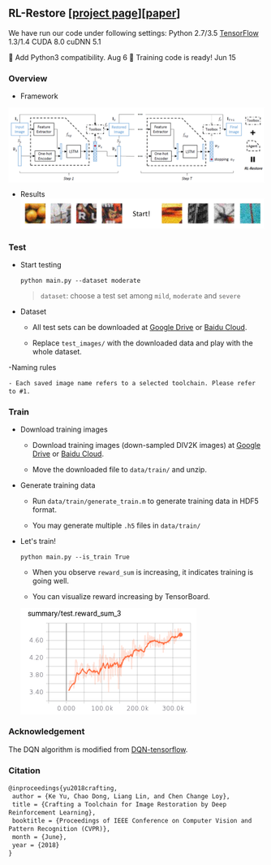 ## RL-Restore [[project page](http://mmlab.ie.cuhk.edu.hk/projects/RL-Restore/)][[paper](https://arxiv.org/abs/1804.03312)]
We have run our code under following settings:
Python 2.7/3.5
[TensorFlow](https://www.tensorflow.org/) 1.3/1.4
CUDA 8.0
cuDNN 5.1

:triangular_flag_on_post: Add Python3 compatibility. Aug 6
:triangular_flag_on_post: Training code is ready! Jun 15

### Overview

- Framework
<img src='imgs/framework.png' align="center">

- Results
![](imgs/restore.gif)

### Test
- Start testing
    ```
    python main.py --dataset moderate
    ```
    > `dataset`: choose a test set among `mild`, `moderate` and `severe`

- Dataset

    - All test sets can be downloaded at [Google Drive](https://drive.google.com/open?id=19z2s1e3zT8_1J9ZtsCOrzUSsrQahuINo) or [Baidu Cloud](https://pan.baidu.com/s/1RXTcfI-mne5YZh3myQcjzQ).

    - Replace `test_images/` with the downloaded data and play with the whole dataset.

-Naming rules

    - Each saved image name refers to a selected toolchain. Please refer to #1.

### Train
- Download training images
    - Download training images (down-sampled DIV2K images) at [Google Drive](https://drive.google.com/file/d/146mmYHcZeWnklQ_Sg7ltCrJVqjL_yB3K/view?usp=sharing) or [Baidu Cloud](https://pan.baidu.com/s/1CD-E5dUMsMswvCVQhe5PeQ).

    - Move the downloaded file to `data/train/` and unzip.

-  Generate training data
    - Run `data/train/generate_train.m` to generate training data in HDF5 format.

    - You may generate multiple `.h5` files in `data/train/`

- Let's train!

    ```
    python main.py --is_train True
    ```

    - When you observe `reward_sum` is increasing, it indicates training is going well.

    - You can visualize reward increasing by TensorBoard.

    <img src='imgs/tensorboard.png' align="center">

### Acknowledgement
The DQN algorithm is modified from [DQN-tensorflow](https://github.com/devsisters/DQN-tensorflow).

### Citation

    @inproceedings{yu2018crafting,
     author = {Ke Yu, Chao Dong, Liang Lin, and Chen Change Loy},
     title = {Crafting a Toolchain for Image Restoration by Deep Reinforcement Learning},
     booktitle = {Proceedings of IEEE Conference on Computer Vision and Pattern Recognition (CVPR)},
     month = {June},
     year = {2018} 
    }
